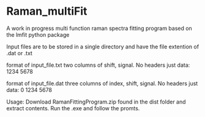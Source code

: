 # Raman_multiFit
A work in progress multi function raman spectra fitting program based on the lmfit python package

Input files are to be stored in a single directory and have the file extention of .dat or .txt

format of input_file.txt two columns of shift, signal. No headers just data:
1234  5678

format of input_file.dat three columns of index, shift, signal. No headers just data:
0 1234 5678

Usage:
Download RamanFittingProgram.zip found in the dist folder and extract contents. Run the .exe and follow the promts.
